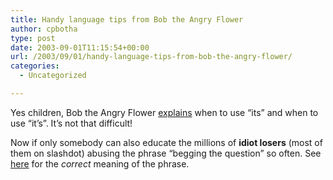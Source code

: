 ```yaml
---
title: Handy language tips from Bob the Angry Flower
author: cpbotha
type: post
date: 2003-09-01T11:15:54+00:00
url: /2003/09/01/handy-language-tips-from-bob-the-angry-flower/
categories:
  - Uncategorized

---
```

Yes children, Bob the Angry Flower <a data-rel="lightbox-image-0" data-rl_caption="" data-rl_title="" href="http://www.angryflower.com/itsits.gif" title="">explains</a> when to use “its” and when to use “it’s”. It’s not that difficult!

Now if only somebody can also educate the millions of **idiot losers** (most of them on slashdot) abusing the phrase “begging the question” so often. See [here][1] for the _correct_ meaning of the phrase.

 [1]: http://skepdic.com/begging.html
